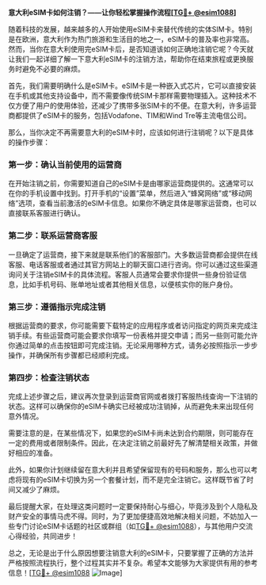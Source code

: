 **意大利eSIM卡如何注销？——让你轻松掌握操作流程[[TG💪+ @esim1088](https://t.me/s/esim1088)]**

随着科技的发展，越来越多的人开始使用eSIM卡来替代传统的实体SIM卡。特别是在欧洲，意大利作为热门旅游和生活目的地之一，eSIM卡的普及率也非常高。然而，当你在意大利使用完eSIM卡后，是否知道该如何正确地注销它呢？今天就让我们一起详细了解一下意大利eSIM卡的注销方法，帮助你在结束旅程或更换服务时避免不必要的麻烦。

首先，我们需要明确什么是eSIM卡。eSIM卡是一种嵌入式芯片，它可以直接安装在手机或其他支持设备中，而不需要像传统SIM卡那样需要物理插入。这种技术不仅方便了用户的使用体验，还减少了携带多张SIM卡的不便。在意大利，许多运营商都提供了eSIM卡的服务，包括Vodafone、TIM和Wind Tre等主流电信公司。

那么，当你决定不再需要意大利的eSIM卡时，应该如何进行注销呢？以下是具体的操作步骤：

### **第一步：确认当前使用的运营商**
在开始注销之前，你需要知道自己的eSIM卡是由哪家运营商提供的。这通常可以在你的手机设置中找到。打开手机的“设置”菜单，然后进入“蜂窝网络”或“移动网络”选项，查看当前激活的eSIM卡信息。如果你不确定具体是哪家运营商，也可以直接联系客服进行确认。

### **第二步：联系运营商客服**
一旦确定了运营商，接下来就是联系他们的客服部门。大多数运营商都会提供在线客服、电话客服或者通过其官方网站上的聊天窗口进行咨询。你可以通过这些渠道询问关于注销eSIM卡的具体流程。客服人员通常会要求你提供一些身份验证信息，比如手机号码、账单地址或者其他相关信息，以便核实你的账户身份。

### **第三步：遵循指示完成注销**
根据运营商的要求，你可能需要下载特定的应用程序或者访问指定的网页来完成注销手续。有些运营商可能会要求你填写一份表格并提交申请；而另一些则可能允许你通过简单的点击按钮即可完成注销。无论采用哪种方式，请务必按照指示一步步操作，并确保所有步骤都已经顺利完成。

### **第四步：检查注销状态**
完成上述步骤之后，建议再次登录到运营商官网或者拨打客服热线查询一下注销的状态。这样可以确保你的eSIM卡确实已经被成功注销掉，从而避免未来出现任何意外情况。

需要注意的是，在某些情况下，如果您的eSIM卡尚未达到合约期限，则可能存在一定的费用或者限制条件。因此，在决定注销之前最好先了解清楚相关政策，并做好相应的准备。

此外，如果你计划继续留在意大利并且希望保留现有的号码和服务，那么也可以考虑将现有的eSIM卡切换为另一个套餐计划，而不是完全注销它。这样既节省了时间又减少了麻烦。

最后提醒大家，在处理这类问题时一定要保持耐心与细心，毕竟涉及到个人隐私及财产安全的事情马虎不得。同时，为了更加便捷高效地解决相关问题，不妨加入一些专门讨论eSIM卡话题的社区或群组（如[TG💪+ @esim1088](https://t.me/s/esim1088)），与其他用户交流心得经验，共同进步！

总之，无论是出于什么原因想要注销意大利的eSIM卡，只要掌握了正确的方法并严格按照流程执行，整个过程其实并不复杂。希望本文能够为大家提供有用的参考信息！[[TG💪+ @esim1088](https://t.me/s/esim1088) ![Image](https://i.postimg.cc/4NQfJmqS/Snipaste-2025-05-13-00-14-12.png)]
